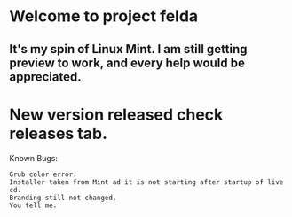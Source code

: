 # Welcome to project felda
## It's my spin of Linux Mint. I am still getting preview to work, and every help would be appreciated.

# New version released check releases tab. 
Known Bugs:

    Grub color error.
    Installer taken from Mint ad it is not starting after startup of live cd.
    Branding still not changed.
    You tell me.
